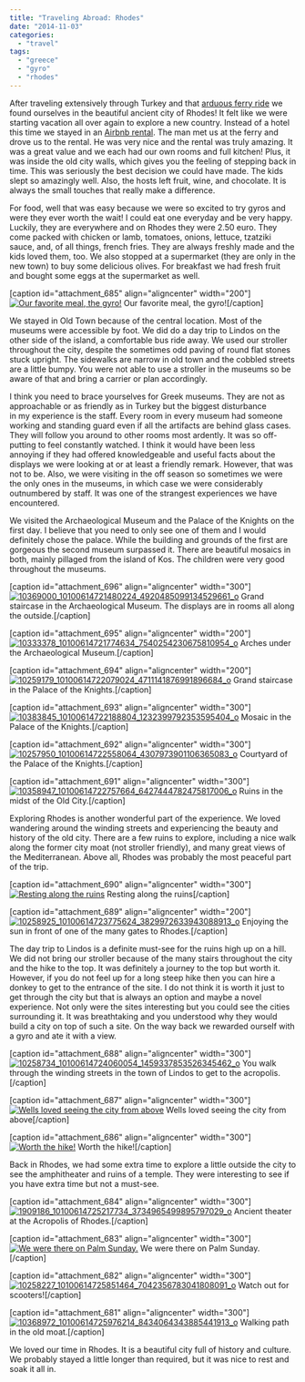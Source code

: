 ```yaml
---
title: "Traveling Abroad: Rhodes"
date: "2014-11-03"
categories: 
  - "travel"
tags: 
  - "greece"
  - "gyro"
  - "rhodes"
---
```


After traveling extensively through Turkey and that [arduous ferry ride](http://youngmodernmama.com/2014/10/traveling-abroad-marmaris/ "Traveling Abroad: Marmaris") we found ourselves in the beautiful ancient city of Rhodes! It felt like we were starting vacation all over again to explore a new country. Instead of a hotel this time we stayed in an [Airbnb rental](https://www.airbnb.com/rooms/1037492). The man met us at the ferry and drove us to the rental. He was very nice and the rental was truly amazing. It was a great value and we each had our own rooms and full kitchen! Plus, it was inside the old city walls, which gives you the feeling of stepping back in time. This was seriously the best decision we could have made. The kids slept so amazingly well. Also, the hosts left fruit, wine, and chocolate. It is always the small touches that really make a difference.

For food, well that was easy because we were so excited to try gyros and were they ever worth the wait! I could eat one everyday and be very happy. Luckily, they are everywhere and on Rhodes they were 2.50 euro. They come packed with chicken or lamb, tomatoes, onions, lettuce, tzatziki sauce, and, of all things, french fries. They are always freshly made and the kids loved them, too. We also stopped at a supermarket (they are only in the new town) to buy some delicious olives. For breakfast we had fresh fruit and bought some eggs at the supermarket as well.

\[caption id="attachment\_685" align="aligncenter" width="200"\][![Our favorite meal, the gyro! ](images/10353453_10100614725087994_1439501240964074513_o-200x300.jpg)](https://letkidstravel.com/wp-content/uploads/2014/10/10353453_10100614725087994_1439501240964074513_o.jpg) Our favorite meal, the gyro!\[/caption\]

We stayed in Old Town because of the central location. Most of the museums were accessible by foot. We did do a day trip to Lindos on the other side of the island, a comfortable bus ride away. We used our stroller throughout the city, despite the sometimes odd paving of round flat stones stuck upright. The sidewalks are narrow in old town and the cobbled streets are a little bumpy. You were not able to use a stroller in the museums so be aware of that and bring a carrier or plan accordingly.

I think you need to brace yourselves for Greek museums. They are not as approachable or as friendly as in Turkey but the biggest disturbance in my experience is the staff. Every room in every museum had someone working and standing guard even if all the artifacts are behind glass cases. They will follow you around to other rooms most ardently. It was so off-putting to feel constantly watched. I think it would have been less annoying if they had offered knowledgeable and useful facts about the displays we were looking at or at least a friendly remark. However, that was not to be. Also, we were visiting in the off season so sometimes we were the only ones in the museums, in which case we were considerably outnumbered by staff. It was one of the strangest experiences we have encountered.

We visited the Archaeological Museum and the Palace of the Knights on the first day. I believe that you need to only see one of them and I would definitely chose the palace. While the building and grounds of the first are gorgeous the second museum surpassed it. There are beautiful mosaics in both, mainly pillaged from the island of Kos. The children were very good throughout the museums.

\[caption id="attachment\_696" align="aligncenter" width="300"\][![10369000_10100614721480224_4920485099134529661_o](images/10369000_10100614721480224_4920485099134529661_o-300x200.jpg)](https://letkidstravel.com/wp-content/uploads/2014/10/10369000_10100614721480224_4920485099134529661_o.jpg) Grand staircase in the Archaeological Museum. The displays are in rooms all along the outside.\[/caption\]

\[caption id="attachment\_695" align="aligncenter" width="200"\][![10333378_10100614721774634_7540254230675810954_o](images/10333378_10100614721774634_7540254230675810954_o-200x300.jpg)](https://letkidstravel.com/wp-content/uploads/2014/10/10333378_10100614721774634_7540254230675810954_o.jpg) Arches under the Archaeological Museum.\[/caption\]

\[caption id="attachment\_694" align="aligncenter" width="200"\][![10259179_10100614722079024_4711141876991896684_o](images/10259179_10100614722079024_4711141876991896684_o-200x300.jpg)](https://letkidstravel.com/wp-content/uploads/2014/10/10259179_10100614722079024_4711141876991896684_o.jpg) Grand staircase in the Palace of the Knights.\[/caption\]

\[caption id="attachment\_693" align="aligncenter" width="300"\][![10383845_10100614722188804_1232399792353595404_o](images/10383845_10100614722188804_1232399792353595404_o-300x200.jpg)](https://letkidstravel.com/wp-content/uploads/2014/10/10383845_10100614722188804_1232399792353595404_o.jpg) Mosaic in the Palace of the Knights.\[/caption\]

\[caption id="attachment\_692" align="aligncenter" width="300"\][![10257950_10100614722558064_4307973901106365083_o](images/10257950_10100614722558064_4307973901106365083_o-300x200.jpg)](https://letkidstravel.com/wp-content/uploads/2014/10/10257950_10100614722558064_4307973901106365083_o.jpg) Courtyard of the Palace of the Knights.\[/caption\]

\[caption id="attachment\_691" align="aligncenter" width="300"\][![10358947_10100614722757664_6427444782475817006_o](images/10358947_10100614722757664_6427444782475817006_o-300x200.jpg)](https://letkidstravel.com/wp-content/uploads/2014/10/10358947_10100614722757664_6427444782475817006_o.jpg) Ruins in the midst of the Old City.\[/caption\]

Exploring Rhodes is another wonderful part of the experience. We loved wandering around the winding streets and experiencing the beauty and history of the old city. There are a few ruins to explore, including a nice walk along the former city moat (not stroller friendly), and many great views of the Mediterranean. Above all, Rhodes was probably the most peaceful part of the trip.

\[caption id="attachment\_690" align="aligncenter" width="300"\][![Resting along the ruins](images/10333471_10100614723371434_3107565882942718353_o-300x200.jpg)](https://letkidstravel.com/wp-content/uploads/2014/10/10333471_10100614723371434_3107565882942718353_o.jpg) Resting along the ruins\[/caption\]

\[caption id="attachment\_689" align="aligncenter" width="200"\][![10258925_10100614723775624_3829972633943088913_o](images/10258925_10100614723775624_3829972633943088913_o-200x300.jpg)](https://letkidstravel.com/wp-content/uploads/2014/10/10258925_10100614723775624_3829972633943088913_o.jpg) Enjoying the sun in front of one of the many gates to Rhodes.\[/caption\]

The day trip to Lindos is a definite must-see for the ruins high up on a hill. We did not bring our stroller because of the many stairs throughout the city and the hike to the top. It was definitely a journey to the top but worth it. However, if you do not feel up for a long steep hike then you can hire a donkey to get to the entrance of the site. I do not think it is worth it just to get through the city but that is always an option and maybe a novel experience. Not only were the sites interesting but you could see the cities surrounding it. It was breathtaking and you understood why they would build a city on top of such a site. On the way back we rewarded ourself with a gyro and ate it with a view.

\[caption id="attachment\_688" align="aligncenter" width="300"\][![10258734_10100614724060054_1459337853526345462_o](images/10258734_10100614724060054_1459337853526345462_o-300x200.jpg)](https://letkidstravel.com/wp-content/uploads/2014/10/10258734_10100614724060054_1459337853526345462_o.jpg) You walk through the winding streets in the town of Lindos to get to the acropolis.\[/caption\]

\[caption id="attachment\_687" align="aligncenter" width="300"\][![Wells loved seeing the city from above](images/10293846_10100614724094984_7599976652826820657_o-300x200.jpg)](https://letkidstravel.com/wp-content/uploads/2014/10/10293846_10100614724094984_7599976652826820657_o.jpg) Wells loved seeing the city from above\[/caption\]

\[caption id="attachment\_686" align="aligncenter" width="300"\][![Worth the hike! ](images/10258305_10100614724643884_3216656151010207656_o-300x200.jpg)](https://letkidstravel.com/wp-content/uploads/2014/10/10258305_10100614724643884_3216656151010207656_o.jpg) Worth the hike!\[/caption\]

Back in Rhodes, we had some extra time to explore a little outside the city to see the amphitheater and ruins of a temple. They were interesting to see if you have extra time but not a must-see.

\[caption id="attachment\_684" align="aligncenter" width="300"\][![1909186_10100614725217734_3734965499895797029_o](images/1909186_10100614725217734_3734965499895797029_o-300x200.jpg)](https://letkidstravel.com/wp-content/uploads/2014/10/1909186_10100614725217734_3734965499895797029_o.jpg) Ancient theater at the Acropolis of Rhodes.\[/caption\]

\[caption id="attachment\_683" align="aligncenter" width="300"\][![We were there on Palm Sunday. ](images/10259247_10100614725522124_7106538061403685956_o-300x200.jpg)](https://letkidstravel.com/wp-content/uploads/2014/10/10259247_10100614725522124_7106538061403685956_o.jpg) We were there on Palm Sunday.\[/caption\]

\[caption id="attachment\_682" align="aligncenter" width="300"\][![10258227_10100614725851464_7042356783041808091_o](images/10258227_10100614725851464_7042356783041808091_o-300x200.jpg)](https://letkidstravel.com/wp-content/uploads/2014/10/10258227_10100614725851464_7042356783041808091_o.jpg) Watch out for scooters!\[/caption\]

\[caption id="attachment\_681" align="aligncenter" width="300"\][![10368972_10100614725976214_8434064343885441913_o](images/10368972_10100614725976214_8434064343885441913_o-300x200.jpg)](https://letkidstravel.com/wp-content/uploads/2014/10/10368972_10100614725976214_8434064343885441913_o.jpg) Walking path in the old moat.\[/caption\]

We loved our time in Rhodes. It is a beautiful city full of history and culture. We probably stayed a little longer than required, but it was nice to rest and soak it all in.
